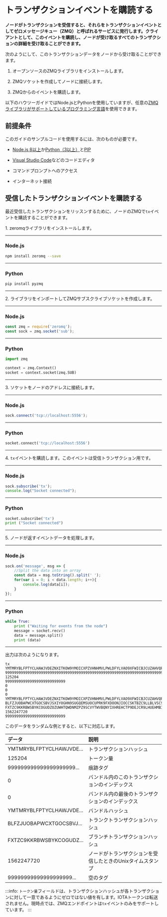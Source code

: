 # トランザクションイベントを購読する
<!-- # Subscribe to the transaction event -->

**ノードがトランザクションを受信すると、それらをトランザクションイベントとしてゼロメッセージキュー（ZMQ）と呼ばれるサービスに発行します。クライアントとして、このイベントを購読し、ノードが受け取るすべてのトランザクションの詳細を受け取ることができます。**
<!-- **When your node receives transactions, it publishes them as a transaction event to a service called zero message queue (ZMQ). As a client, you can subscribe to this event and receive details of every transaction that your node receives.** -->

次のようにして、このトランザクションデータをノードから受け取ることができます。
<!-- You can receive this transaction data from a node by doing the following: -->

1. オープンソースのZMQライブラリをインストールします。
<!-- 1. Install an open-source ZMQ library -->

2. ZMQソケットを作成してノードに接続します。
<!-- 2. Create a ZMQ socket and connect it to a node -->

3. ZMQからのイベントを購読します。
<!-- 3. Subscribe to events from the ZMQ -->

以下のハウツーガイドではNode.jsとPythonを使用していますが、任意の[ZMQライブラリがサポートしているプログラミング言語](http://zguide.zeromq.org/page:all)を使用できます。
<!-- In the following how-to guide we use Node.js and Python, but you could use any [programming language that the ZMQ library supports](http://zguide.zeromq.org/page:all). -->

## 前提条件
<!-- ## Prerequisites -->

このガイドのサンプルコードを使用するには、次のものが必要です。
<!-- To use the sample code in this guide, you must have the following: -->

* [Node.js 8以上](https://nodejs.org/en/)か[Python（3以上）](https://www.python.org/downloads/)と[PIP](https://pip.pypa.io/en/stable/installing/)
<!-- * [Node.js (8+)](https://nodejs.org/en/) or [Python (3+)](https://www.python.org/downloads/) and [PIP](https://pip.pypa.io/en/stable/installing/) -->
* [Visual Studio Code](https://code.visualstudio.com/Download)などのコードエディタ
<!-- * A code editor such as [Visual Studio Code](https://code.visualstudio.com/Download) -->
* コマンドプロンプトへのアクセス
<!-- * Access to a command prompt -->
* インターネット接続
<!-- * An Internet connection -->

## 受信したトランザクションイベントを購読する
<!-- ## Subscribe to the received transaction event -->

最近受信したトランザクションをリッスンするために、ノードのZMQで`tx`イベントを購読することができます。
<!-- You can subscribe to the `tx` event on the ZMQ of a node to listen for recently received transactions. -->

1\. zeromqライブラリをインストールします。
  <!-- 1\. Install the zeromq library -->

--------------------
### Node.js

```bash
npm install zeromq --save
```
---
### Python

```bash
pip install pyzmq
```
--------------------

2\. ライブラリをインポートしてZMQサブスクライブソケットを作成します。
  <!-- 2\. Import the libraries and create a ZMQ subscribe socket -->

--------------------
### Node.js

```js
const zmq = require('zeromq');
const sock = zmq.socket('sub');
```
---
### Python

```python
import zmq

context = zmq.Context()
socket = context.socket(zmq.SUB)
```
--------------------

3\. ソケットをノードのアドレスに接続します。
  <!-- 3\. Connect the socket to your node's address -->

--------------------
### Node.js

```js
sock.connect('tcp://localhost:5556');
```
---
### Python

```python
socket.connect('tcp://localhost:5556')
```
--------------------

4\. `tx`イベントを購読します。このイベントは受信トランザクション用です。
  <!-- 4\. Subscribe to the `tx` event. This event is for received transactions. -->

--------------------
### Node.js

```js
sock.subscribe('tx');
console.log("Socket connected");
```
---
### Python
```python
socket.subscribe('tx')
print ("Socket connected")
```
--------------------

5\. ノードが返すイベントデータを処理します。
  <!-- 5\. Process the event data that the node returns -->

--------------------
### Node.js

```js
sock.on('message', msg => {
    //Split the data into an array
    const data = msg.toString().split(' ');
    for(var i = 0; i < data.length; i++){
        console.log(data[i]);
    }
});
```
---
### Python
```python
while True:
    print ("Waiting for events from the node")
    message = socket.recv()
    data = message.split()
    print (data)
```
--------------------

出力は次のようになります。
<!-- The output should display something like the following: -->
```shell
tx
YMTMRYBLFPTYCLHAWJVDEZNXITKOW9YMOICXPZVHNHMVLPWLDFYLVAO9XFWICBJCUZAHVQPHINBDXD9NE
999999999999999999999999999999999999999999999999999999999999999999999999999999999
125204
999999999999999999999999999
0
0
0
YMTMRYBLFPTYCLHAWJVDEZNXITKOW9YMOICXPZVHNHMVLPWLDFYLVAO9XFWICBJCUZAHVQPHINBDXD9NE
BLFZJUOBAPWCXTGOCSBVJSXIYOGHN9SUGQEMSUOCUPRK9FXDOONJIOCCSKTBZC9LLBLVSC9BOXEDRE9HY
FXTZC9KKRBWSBYKCOGUDZOZUWHTQWDNMZPZ9SCVYTWVBQNYIXHREHCTP9DEJCR9LHUEHMBIXXGSDQJUUW
1562247720
999999999999999999999999999
```

このデータをランダムな例とすると、以下に対応します。
<!-- If we take this data as a random example, it corresponds to the following: -->

| **データ** | **説明** |
| :--------- | :------- |
| YMTMRYBLFPTYCLHAWJVDE... | トランザクションハッシュ |
| 125204 | トークン量 |
| 999999999999999999999... | 痕跡タグ |
| 0 | バンドル内のこのトランザクションのインデックス |
| 0 | バンドル内の最後のトランザクションのインデックス |
| YMTMRYBLFPTYCLHAWJVDE... | バンドルハッシュ |
| BLFZJUOBAPWCXTGOCSBVJ... | トランクトランザクションハッシュ |
| FXTZC9KKRBWSBYKCOGUDZ... | ブランチトランザクションハッシュ |
| 1562247720 | ノードがトランザクションを受信したときのUnixタイムスタンプ |
| 99999999999999999999... | 空のタグ |


<!-- | **Data**| **Description**| -->
<!-- |:--------|:---------------| -->
<!-- |tx|Name of the ZMQ event| -->
<!-- |YMTMRYBLFPTYCLHAWJVDE...|Transaction hash| -->
<!-- |125204|Value| -->
<!-- |999999999999999999999...|Obsolete tag| -->
<!-- |0|Index of this transaction in the bundle| -->
<!-- |0|Index of the last transaction in the bundle| -->
<!-- |YMTMRYBLFPTYCLHAWJVDE...|Bundle hash| -->
<!-- |BLFZJUOBAPWCXTGOCSBVJ...|Trunk transaction hash| -->
<!-- |FXTZC9KKRBWSBYKCOGUDZ...|Branch transaction hash| -->
<!-- |1562247720|Unix timestamp of when the node received the transaction| -->
<!-- |99999999999999999999...|Empty tag| -->

:::info:
`トークン量`フィールドは、トランザクションハッシュが各トランザクションに対して一意であるようにゼロではない値を有します。IOTAトークンは転送されません。現時点では、ZMQエンドポイントは`tx`イベントのみをサポートしています。
:::
<!-- :::info: -->
<!-- The `value` field has a non-zero value so that the transaction hash is unique for each transaction. No IOTA tokens are transferred. -->
<!-- At the moment, the ZMQ endpoint only supports the `tx` event. -->
<!-- ::: -->
